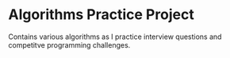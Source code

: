 # Algorithms Practice Project

Contains various algorithms as I practice interview questions and competitve programming challenges.
